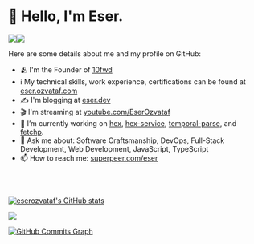 <h1>👋 Hello, I'm Eser.</h1>

<a href="https://www.twitter.com/eser" target="_blank" rel="noreferrer"><img
src="https://img.shields.io/twitter/follow/eser?logo=twitter&style=for-the-badge&color=0891b2&labelColor=1c1917"
/></a><a href="https://www.github.com/eserozvataf" target="_blank" rel="noreferrer"><img
src="https://img.shields.io/github/followers/eserozvataf?logo=github&style=for-the-badge&color=0891b2&labelColor=1c1917" /></a>


Here are some details about me and my profile on GitHub:

- 🫂 I'm the Founder of [10fwd](https://10forward.io/)
- ℹ️ My technical skills, work experience, certifications can be found at [eser.ozvataf.com](https://eser.ozvataf.com)
- ✍️ I'm blogging at [eser.dev](https://eser.dev)
- 🎬 I'm streaming at [youtube.com/EserOzvataf](https://youtube.com/EserOzvataf)
- 🔭 I’m currently working on [hex](https://github.com/eserozvataf/hex), [hex-service](https://github.com/eserozvataf/hex-service), [temporal-parse](https://github.com/eserozvataf/temporal-parse), and [fetchp](https://github.com/eserozvataf/fetchp).
- 💬 Ask me about: Software Craftsmanship, DevOps, Full-Stack Development, Web Development, JavaScript, TypeScript
- 📫 How to reach me: [superpeer.com/eser](https://superpeer.com/eser)

<br />
<br />
<p>
  <a href="http://www.github.com/eserozvataf"><img src="https://github-readme-stats.vercel.app/api?username=eserozvataf&show_icons=true&hide=&count_private=true&title_color=0891b2&text_color=ffffff&icon_color=0891b2&bg_color=1c1917&hide_border=true&show_icons=true" alt="eserozvataf's GitHub stats" /></a>

  <a href="http://www.github.com/eserozvataf"><img src="https://github-readme-streak-stats.herokuapp.com/?user=eserozvataf&stroke=ffffff&background=1c1917&ring=0891b2&fire=0891b2&currStreakNum=ffffff&currStreakLabel=0891b2&sideNums=ffffff&sideLabels=ffffff&dates=ffffff&hide_border=true" /></a>

  <a href="http://www.github.com/eserozvataf"><img src="https://activity-graph.herokuapp.com/graph?username=eserozvataf&bg_color=1c1917&color=ffffff&line=0891b2&point=ffffff&area_color=1c1917&area=true&hide_border=true&custom_title=GitHub%20Commits%20Graph" alt="GitHub Commits Graph" /></a>
</p>
